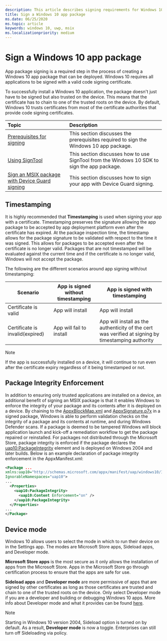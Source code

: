 ```yaml
---
description: This article describes signing requirements for Windows 10 apps. Signing is a required step in the process of creating an app package that can be deployed.
title: Sign a Windows 10 app package 
ms.date: 06/25/2020
ms.topic: article
keywords: windows 10, uwp, msix
ms.localizationpriority: medium
---
```


# Sign a Windows 10 app package

App package signing is a required step in the process of creating a Windows 10 app package that can be deployed. Windows 10 requires all applications to be signed with a valid code signing certificate.

To successfully install a Windows 10 application, the package doesn't just have to be signed but also trusted on the device. This means that the certificate has to chain to one of the trusted roots on the device. By default, Windows 10 trusts certificates from most of the certificate authorities that provide code signing certificates.

|Topic| Description |
|:---|:---|
|[Prerequisites for signing](sign-app-package-using-signtool.md#prerequisites)| This section discusses the prerequisites required to sign the Windows 10 app package. | 
|[Using SignTool](sign-app-package-using-signtool.md#using-signtool)| This section discusses how to use SignTool from the Windows 10 SDK to sign the app package.|
|[Sign an MSIX package with Device Guard signing](./signing-package-device-guard-signing.md)| This section discusses how to sign your app with Device Guard signing.|

## Timestamping

It is highly recommended that **Timestamping** is used when signing your app with a certificate. Timestamping preserves the signature allowing the app package to be accepted by app deployment platform even after the certificate has expired. At the package inspection time, the timestamp allows for the package signature to be validated with respect to the time it was signed. This allows for packages to be accepted even after the certificate is no longer valid. Packages that are not timestamped will be evaluated against the current time and if the certificate is no longer valid, Windows will not accept the package. 

The following are the different scenarios around app signing with/out timestamping:

|Scenario|App is signed without timestamping | App is signed with timestamping |
|---|---------------------------------- | ------------------------------- |
| Certificate is valid |App will install | App will install |
| Certificate is invalid(expired) | App will fail to install | App will install as the authenticity of the cert was verified at signing by timestamping authority |

 > [!NOTE]
 > If the app is successfully installed on a device, it will continue to run even after the certificate expiry regardless of it being timestamped or not. 
 
 ## Package Integrity Enforcement
 
In addition to ensuring only trusted applications are installed on a device, an additional benefit of signing an MSIX package is that it enables Windows to enforce the integrity of your package and its contents after it is deployed on a device. By chaining to the [AppxBlockMap.xml](../overview.md#appxblockmapxml) and [AppxSignature.p7x](../overview.md#appxsignaturep7x) in a signed package, Windows is able to perform validation checks on the integrity of a package and its contents at runtime, and during Windows Defender scans. If a package is deemed to be tampered Windows will block application launch and kick-off a remediation workflow to get the package repaired or reinstalled. For packages not distributed through the Microsoft Store, package integrity is enforced if the package declares the [uap10:PackageIntegrity](/uwp/schemas/appxpackage/uapmanifestschema/element-uap10-packageintegrity) element and is deployed on Windows 2004 and later builds. Below is an example declaration of package integrity enforcement in the AppxManifest.xml:

```xml
<Package ...
xmlns:uap10="http://schemas.microsoft.com/appx/manifest/uap/windows10/10"  
IgnorableNamespaces="uap10">
...
  <Properties>
    <uap10:PackageIntegrity>
      <uap10:Content Enforcement="on" />
    </uap10:PackageIntegrity>
  </Properties>
...
</Package>
```

## Device mode

Windows 10 allows users to select the mode in which to run their device on in the Settings app. The modes are Microsoft Store apps, Sideload apps, and Developer mode. 

**Microsoft Store apps** is the most secure as it only allows the installation of apps from the Microsoft Store. Apps in the Microsoft Store go through certification process to ensure that the apps are safe for use. 

**Sideload apps**  and **Developer mode** are more permissive of apps that are signed by other certificates as long as those certificates are trusted and chain to one of the trusted roots on the device. Only select Developer mode if you are a developer and building or debugging Windows 10 apps. More info about Developer mode and what it provides can be found [here](/windows/uwp/get-started/enable-your-device-for-development). 

> [!NOTE]
> Starting in Windows 10 version 2004, Sideload option is turned on by default. As a result, **Developer mode** is now a toggle. Enterprises can still turn off Sideloading via policy.
